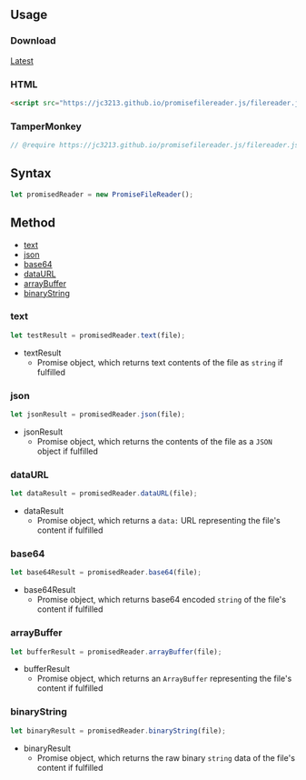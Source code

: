 ## Usage

### Download
[Latest](https://jc3213.github.io/promisefilereader.js/filereader.js)

### HTML
```HTML
<script src="https://jc3213.github.io/promisefilereader.js/filereader.js"></script>
```

### TamperMonkey
```javascript
// @require https://jc3213.github.io/promisefilereader.js/filereader.js
```

## Syntax
```javascript
let promisedReader = new PromiseFileReader();
```

## Method
- [text](#text)
- [json](#json)
- [base64](#base64)
- [dataURL](#dataURL)
- [arrayBuffer](#arrayBuffer)
- [binaryString](#binaryString)

### text
```javascript
let testResult = promisedReader.text(file);
```
- textResult
    - Promise object, which returns text contents of the file as `string` if fulfilled

### json
```javascript
let jsonResult = promisedReader.json(file);
```
- jsonResult
    - Promise object, which returns the contents of the file as a `JSON` object if fulfilled

### dataURL
```javascript
let dataResult = promisedReader.dataURL(file);
```
- dataResult
    - Promise object, which returns a `data:` URL representing the file's content if fulfilled

### base64
```javascript
let base64Result = promisedReader.base64(file);
```
- base64Result
    - Promise object, which returns base64 encoded `string` of the file's content if fulfilled

### arrayBuffer
```javascript
let bufferResult = promisedReader.arrayBuffer(file);
```
- bufferResult
    - Promise object, which returns an `ArrayBuffer` representing the file's content if fulfilled

### binaryString
```javascript
let binaryResult = promisedReader.binaryString(file);
```
- binaryResult
    - Promise object, which returns the raw binary `string` data of the file's content if fulfilled
